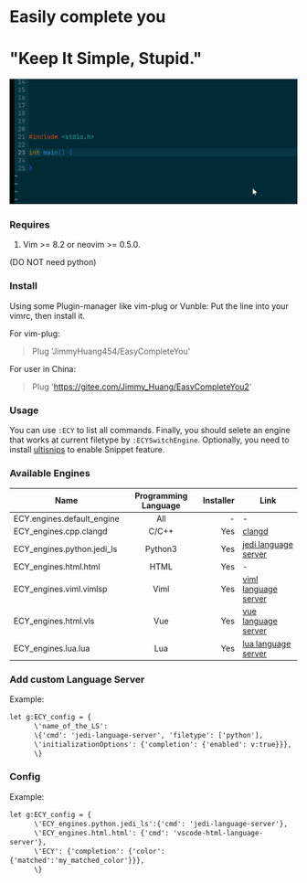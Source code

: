 # Easily complete you

# "Keep It Simple, Stupid."

![image](https://github.com/JimmyHuang454/ECY_exe/raw/master/ECY_img/1.gif)

### Requires

1. Vim >= 8.2 or neovim >= 0.5.0.

(DO NOT need python)

### Install

Using some Plugin-manager like vim-plug or Vunble:
Put the line into your vimrc, then install it.

For vim-plug:

> Plug 'JimmyHuang454/EasyCompleteYou'

For user in China:

> Plug 'https://gitee.com/Jimmy_Huang/EasyCompleteYou2'

### Usage

You can use `:ECY` to list all commands. Finally, you should selete an engine that works at current filetype by `:ECYSwitchEngine`. Optionally, you need to install [ultisnips](https://github.com/SirVer/ultisnips) to enable Snippet feature.

### Available Engines

| Name                       | Programming Language | Installer | Link                                                                     |
| -------------------------- | :------------------: | --------: | ------------------------------------------------------------------------ |
| ECY.engines.default_engine |         All          |         - | -                                                                        |
| ECY_engines.cpp.clangd     |        C/C++         |       Yes | [clangd](https://github.com/clangd/clangd)                               |
| ECY_engines.python.jedi_ls |       Python3        |       Yes | [jedi language server](https://github.com/pappasam/jedi-language-server) |
| ECY_engines.html.html      |         HTML         |       Yes | -                                                                        |
| ECY_engines.viml.vimlsp    |         Viml         |       Yes | [viml language server](https://github.com/iamcco/vim-language-server)    |
| ECY_engines.html.vls       |         Vue          |       Yes | [vue language server](https://github.com/vuejs/vetur/tree/master/server) |
| ECY_engines.lua.lua        |         Lua          |       Yes | [lua language server](https://github.com/sumneko/lua-language-server)    |

### Add custom Language Server

Example:

```viml
let g:ECY_config = {
      \'name_of_the_LS':
      \{'cmd': 'jedi-language-server', 'filetype': ['python'], 
      \'initializationOptions': {'completion': {'enabled': v:true}}},
      \}
```


### Config

Example:

```viml
let g:ECY_config = {
      \'ECY_engines.python.jedi_ls':{'cmd': 'jedi-language-server'},
      \'ECY_engines.html.html': {'cmd': 'vscode-html-language-server'},
      \'ECY': {'completion': {'color': {'matched':'my_matched_color'}}},
      \}
```
